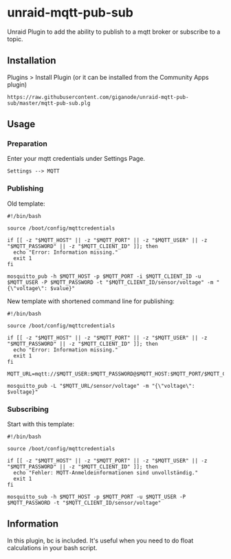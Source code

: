 # unraid-mqtt-pub-sub
Unraid Plugin to add the ability to publish to a mqtt broker or subscribe to a topic.


## Installation
Plugins > Install Plugin (or it can be installed from the Community Apps plugin)
```
https://raw.githubusercontent.com/giganode/unraid-mqtt-pub-sub/master/mqtt-pub-sub.plg
```

## Usage

### Preparation
Enter your mqtt credentials under Settings Page.
```
Settings --> MQTT
```

### Publishing
Old template:
```
#!/bin/bash

source /boot/config/mqttcredentials

if [[ -z "$MQTT_HOST" || -z "$MQTT_PORT" || -z "$MQTT_USER" || -z "$MQTT_PASSWORD" || -z "$MQTT_CLIENT_ID" ]]; then
  echo "Error: Information missing."
  exit 1
fi

mosquitto_pub -h $MQTT_HOST -p $MQTT_PORT -i $MQTT_CLIENT_ID -u $MQTT_USER -P $MQTT_PASSWORD -t "$MQTT_CLIENT_ID/sensor/voltage" -m "{\"voltage\": $value}"

```
New template with shortened command line for publishing:
```
#!/bin/bash

source /boot/config/mqttcredentials

if [[ -z "$MQTT_HOST" || -z "$MQTT_PORT" || -z "$MQTT_USER" || -z "$MQTT_PASSWORD" || -z "$MQTT_CLIENT_ID" ]]; then
  echo "Error: Information missing."
  exit 1
fi

MQTT_URL=mqtt://$MQTT_USER:$MQTT_PASSWORD@$MQTT_HOST:$MQTT_PORT/$MQTT_CLIENT_ID

mosquitto_pub -L "$MQTT_URL/sensor/voltage" -m "{\"voltage\": $voltage}"
```

### Subscribing
Start with this template:
```
#!/bin/bash

source /boot/config/mqttcredentials

if [[ -z "$MQTT_HOST" || -z "$MQTT_PORT" || -z "$MQTT_USER" || -z "$MQTT_PASSWORD" || -z "$MQTT_CLIENT_ID" ]]; then
  echo "Fehler: MQTT-Anmeldeinformationen sind unvollständig."
  exit 1
fi

mosquitto_sub -h $MQTT_HOST -p $MQTT_PORT -u $MQTT_USER -P $MQTT_PASSWORD -t "$MQTT_CLIENT_ID/sensor/voltage"

```

## Information
In this plugin, bc is included. It's useful when you need to do float calculations in your bash script. 
